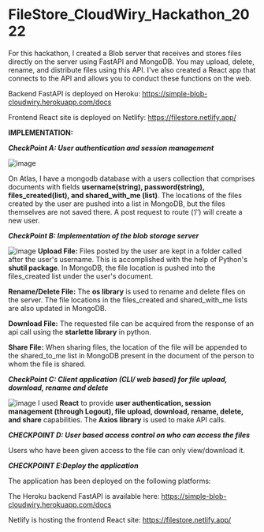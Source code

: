# FileStore_CloudWiry_Hackathon_2022
For this hackathon, I created a Blob server that receives and stores files directly on the server using FastAPI and MongoDB. You may upload, delete, rename, and distribute files using this API. I've also created a React app that connects to the API and allows you to conduct these functions on the web.

Backend FastAPI is deployed on Heroku: 
https://simple-blob-cloudwiry.herokuapp.com/docs

Frontend React site is deployed on Netlify:
https://filestore.netlify.app/

**IMPLEMENTATION:**

_**CheckPoint A: User authentication and session management**_

![image](https://user-images.githubusercontent.com/45164745/151287211-7e4c9cce-1fea-4aee-b823-93fa785023ec.png)

On Atlas, I have a mongodb database with a users collection that comprises documents with fields **username(string), password(string), files_created(list), and shared_with_me (list)**. The locations of the files created by the user are pushed into a list in MongoDB, but the files themselves are not saved there.  A post request to route (‘/’) will create a new user.

_**CheckPoint B: Implementation of the blob storage server**_

![image](https://user-images.githubusercontent.com/45164745/151287414-cb58ea13-ccca-41f0-a19f-6d4d333410e2.png)
**Upload File:**
 Files posted by the user are kept in a folder called after the user's username. This is accomplished with the help of Python's **shutil package**. In MongoDB, the file location is pushed into the files_created list under the user's document.

**Rename/Delete File:**
	The **os library** is used to rename and delete files on the server. The file locations in the files_created and shared_with_me lists are also updated in MongoDB.

**Download File:**
	The requested file can be acquired from the response of an api call using the **starlette library** in python.

**Share File:**
	When sharing files, the location of the file will be appended to the shared_to_me list in MongoDB present in the document of the person to whom the file is shared.
	
_**CheckPoint C: Client application (CLI/ web based) for file upload, download, rename and delete**_

![image](https://user-images.githubusercontent.com/45164745/151287755-3ab58002-058e-4451-89cc-73fa20da33be.png)
I used **React** to provide **user authentication, session management (through Logout), file upload, download, rename, delete, and share** capabilities. The **Axios library** is used to make API calls.


_**CHECKPOINT D: User based access control on who can access the files**_

Users who have been given access to the file can only view/download it.

_**CHECKPOINT E:Deploy the application**_

The application has been deployed on the following platforms:

The Heroku backend FastAPI is available here: 
https://simple-blob-cloudwiry.herokuapp.com/docs

Netlify is hosting the frontend React site: 
https://filestore.netlify.app/
